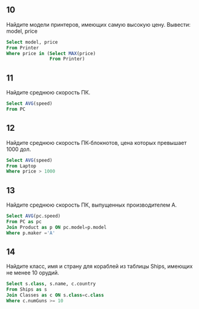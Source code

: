 ## 10
Найдите модели принтеров, имеющих самую высокую цену. Вывести: model, price

```sql
Select model, price
From Printer 
Where price in (Select MAX(price)
                From Printer)
```

## 11
Найдите среднюю скорость ПК.

```sql
Select AVG(speed)
From PC
```

## 12
Найдите среднюю скорость ПК-блокнотов, цена которых превышает 1000 дол.

```sql
Select AVG(speed)
From Laptop
Where price > 1000
```

## 13
Найдите среднюю скорость ПК, выпущенных производителем A.

```sql
Select AVG(pc.speed)
From PC as pc
Join Product as p ON pc.model=p.model
Where p.maker ='A'
```

## 14
Найдите класс, имя и страну для кораблей из таблицы Ships, имеющих не менее 10 орудий.

```sql
Select s.class, s.name, c.country
From Ships as s
Join Classes as c ON s.class=c.class
Where c.numGuns >= 10
```
